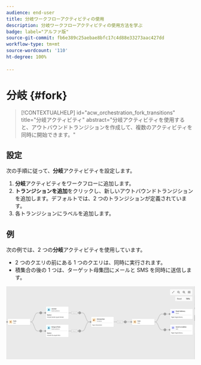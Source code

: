 ```yaml
---
audience: end-user
title: 分岐ワークフローアクティビティの使用
description: 分岐ワークフローアクティビティの使用方法を学ぶ
badge: label="アルファ版"
source-git-commit: fb6e389c25aebae8bfc17c4d88e33273aac427dd
workflow-type: tm+mt
source-wordcount: '110'
ht-degree: 100%

---
```



# 分岐 {#fork}

>[!CONTEXTUALHELP]
>id="acw_orchestration_fork_transitions"
>title="分岐アクティビティ"
>abstract="分岐アクティビティを使用すると、アウトバウンドトランジションを作成して、複数のアクティビティを同時に開始できます。"

## 設定

次の手順に従って、**分岐**&#x200B;アクティビティを設定します。

1. **分岐**&#x200B;アクティビティをワークフローに追加します。
1. **トランジションを追加**&#x200B;をクリックし、新しいアウトバウンドトランジションを追加します。デフォルトでは、2 つのトランジションが定義されています。
1. 各トランジションにラベルを追加します。

## 例

次の例では、2 つの&#x200B;**分岐**&#x200B;アクティビティを使用しています。

* 2 つのクエリの前にある 1 つのクエリは、同時に実行されます。
* 積集合の後の 1 つは、ターゲット母集団にメールと SMS を同時に送信します。

![](../assets/workflow-fork-example.png)

